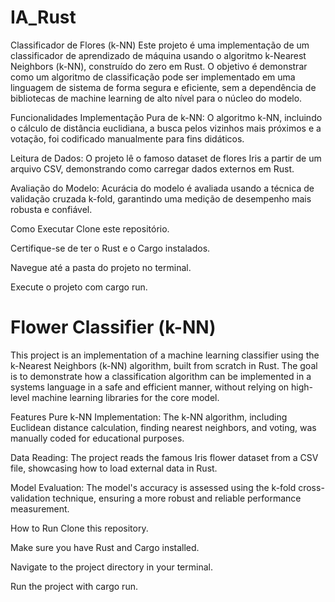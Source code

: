 # IA_Rust
Classificador de Flores (k-NN)
Este projeto é uma implementação de um classificador de aprendizado de máquina usando o algoritmo k-Nearest Neighbors (k-NN), construído do zero em Rust. O objetivo é demonstrar como um algoritmo de classificação pode ser implementado em uma linguagem de sistema de forma segura e eficiente, sem a dependência de bibliotecas de machine learning de alto nível para o núcleo do modelo.

Funcionalidades
Implementação Pura de k-NN: O algoritmo k-NN, incluindo o cálculo de distância euclidiana, a busca pelos vizinhos mais próximos e a votação, foi codificado manualmente para fins didáticos.

Leitura de Dados: O projeto lê o famoso dataset de flores Iris a partir de um arquivo CSV, demonstrando como carregar dados externos em Rust.

Avaliação do Modelo: Acurácia do modelo é avaliada usando a técnica de validação cruzada k-fold, garantindo uma medição de desempenho mais robusta e confiável.

Como Executar
Clone este repositório.

Certifique-se de ter o Rust e o Cargo instalados.

Navegue até a pasta do projeto no terminal.

Execute o projeto com cargo run.


# Flower Classifier (k-NN)
This project is an implementation of a machine learning classifier using the k-Nearest Neighbors (k-NN) algorithm, built from scratch in Rust. The goal is to demonstrate how a classification algorithm can be implemented in a systems language in a safe and efficient manner, without relying on high-level machine learning libraries for the core model.

Features
Pure k-NN Implementation: The k-NN algorithm, including Euclidean distance calculation, finding nearest neighbors, and voting, was manually coded for educational purposes.

Data Reading: The project reads the famous Iris flower dataset from a CSV file, showcasing how to load external data in Rust.

Model Evaluation: The model's accuracy is assessed using the k-fold cross-validation technique, ensuring a more robust and reliable performance measurement.

How to Run
Clone this repository.

Make sure you have Rust and Cargo installed.

Navigate to the project directory in your terminal.

Run the project with cargo run.
